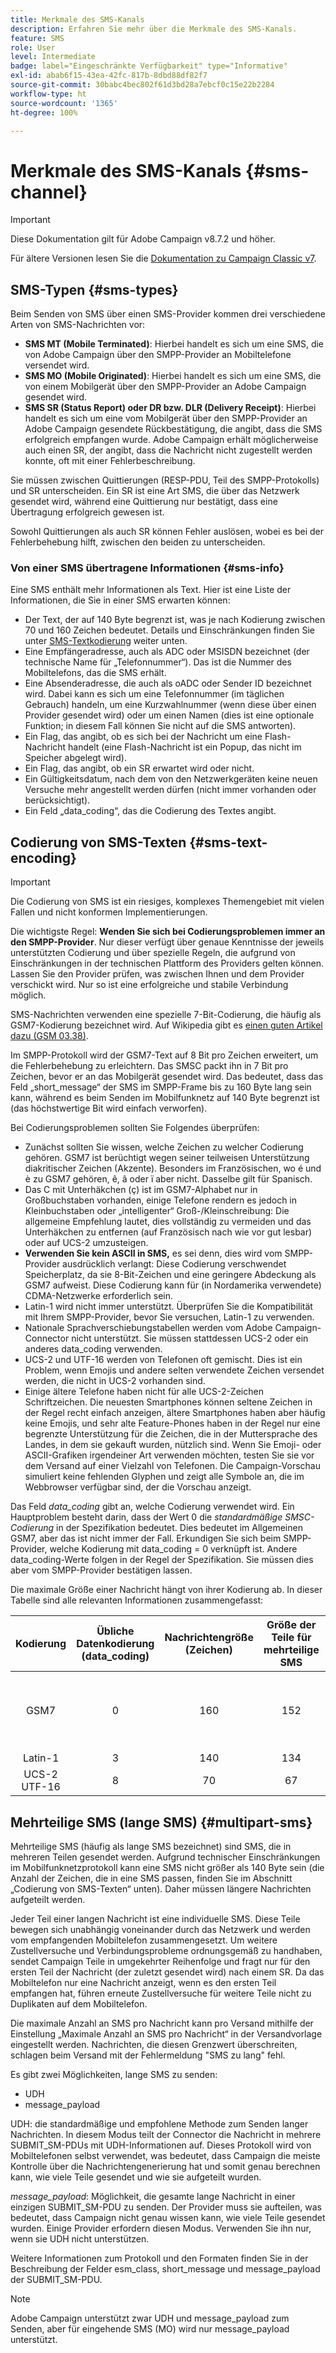 ```yaml
---
title: Merkmale des SMS-Kanals
description: Erfahren Sie mehr über die Merkmale des SMS-Kanals.
feature: SMS
role: User
level: Intermediate
badge: label="Eingeschränkte Verfügbarkeit" type="Informative"
exl-id: abab6f15-43ea-42fc-817b-8dbd88df82f7
source-git-commit: 30babc4bec802f61d3bd28a7ebcf0c15e22b2284
workflow-type: ht
source-wordcount: '1365'
ht-degree: 100%

---
```


# Merkmale des SMS-Kanals {#sms-channel}

>[!IMPORTANT]
>
>Diese Dokumentation gilt für Adobe Campaign v8.7.2 und höher.
>
>Für ältere Versionen lesen Sie die [Dokumentation zu Campaign Classic v7](https://experienceleague.adobe.com/de/docs/campaign-classic/using/sending-messages/sending-messages-on-mobiles/sms-protocol).


## SMS-Typen {#sms-types}

Beim Senden von SMS über einen SMS-Provider kommen drei verschiedene Arten von SMS-Nachrichten vor:

* **SMS MT (Mobile Terminated)**: Hierbei handelt es sich um eine SMS, die von Adobe Campaign über den SMPP-Provider an Mobiltelefone versendet wird.
* **SMS MO (Mobile Originated)**: Hierbei handelt es sich um eine SMS, die von einem Mobilgerät über den SMPP-Provider an Adobe Campaign gesendet wird.
* **SMS SR (Status Report) oder DR bzw. DLR (Delivery Receipt)**: Hierbei handelt es sich um eine vom Mobilgerät über den SMPP-Provider an Adobe Campaign gesendete Rückbestätigung, die angibt, dass die SMS erfolgreich empfangen wurde. Adobe Campaign erhält möglicherweise auch einen SR, der angibt, dass die Nachricht nicht zugestellt werden konnte, oft mit einer Fehlerbeschreibung.

Sie müssen zwischen Quittierungen (RESP-PDU, Teil des SMPP-Protokolls) und SR unterscheiden. Ein SR ist eine Art SMS, die über das Netzwerk gesendet wird, während eine Quittierung nur bestätigt, dass eine Übertragung erfolgreich gewesen ist.

Sowohl Quittierungen als auch SR können Fehler auslösen, wobei es bei der Fehlerbehebung hilft, zwischen den beiden zu unterscheiden.

### Von einer SMS übertragene Informationen  {#sms-info}

Eine SMS enthält mehr Informationen als Text. Hier ist eine Liste der Informationen, die Sie in einer SMS erwarten können:

* Der Text, der auf 140 Byte begrenzt ist, was je nach Kodierung zwischen 70 und 160 Zeichen bedeutet. Details und Einschränkungen finden Sie unter [SMS-Textkodierung](#sms-text-encoding) weiter unten.
* Eine Empfängeradresse, auch als ADC oder MSISDN bezeichnet (der technische Name für „Telefonnummer“). Das ist die Nummer des Mobiltelefons, das die SMS erhält.
* Eine Absenderadresse, die auch als oADC oder Sender ID bezeichnet wird. Dabei kann es sich um eine Telefonnummer (im täglichen Gebrauch) handeln, um eine Kurzwahlnummer (wenn diese über einen Provider gesendet wird) oder um einen Namen (dies ist eine optionale Funktion; in diesem Fall können Sie nicht auf die SMS antworten).
* Ein Flag, das angibt, ob es sich bei der Nachricht um eine Flash-Nachricht handelt (eine Flash-Nachricht ist ein Popup, das nicht im Speicher abgelegt wird).
* Ein Flag, das angibt, ob ein SR erwartet wird oder nicht.
* Ein Gültigkeitsdatum, nach dem von den Netzwerkgeräten keine neuen Versuche mehr angestellt werden dürfen (nicht immer vorhanden oder berücksichtigt).
* Ein Feld „data_coding“, das die Codierung des Textes angibt.

## Codierung von SMS-Texten {#sms-text-encoding}

>[!IMPORTANT]
>
>Die Codierung von SMS ist ein riesiges, komplexes Themengebiet mit vielen Fallen und nicht konformen Implementierungen.

Die wichtigste Regel: **Wenden Sie sich bei Codierungsproblemen immer an den SMPP-Provider**. Nur dieser verfügt über genaue Kenntnisse der jeweils unterstützten Codierung und über spezielle Regeln, die aufgrund von Einschränkungen in der technischen Plattform des Providers gelten können. Lassen Sie den Provider prüfen, was zwischen Ihnen und dem Provider verschickt wird. Nur so ist eine erfolgreiche und stabile Verbindung möglich.

SMS-Nachrichten verwenden eine spezielle 7-Bit-Codierung, die häufig als GSM7-Kodierung bezeichnet wird. Auf Wikipedia gibt es [einen guten Artikel dazu (GSM 03.38)](https://de.wikipedia.org/wiki/GSM_03.38).

Im SMPP-Protokoll wird der GSM7-Text auf 8 Bit pro Zeichen erweitert, um die Fehlerbehebung zu erleichtern. Das SMSC packt ihn in 7 Bit pro Zeichen, bevor er an das Mobilgerät gesendet wird. Das bedeutet, dass das Feld „short_message“ der SMS im SMPP-Frame bis zu 160 Byte lang sein kann, während es beim Senden im Mobilfunknetz auf 140 Byte begrenzt ist (das höchstwertige Bit wird einfach verworfen).

Bei Codierungsproblemen sollten Sie Folgendes überprüfen:
* Zunächst sollten Sie wissen, welche Zeichen zu welcher Codierung gehören. GSM7 ist berüchtigt wegen seiner teilweisen Unterstützung diakritischer Zeichen (Akzente). Besonders im Französischen, wo é und è zu GSM7 gehören, ê, â oder ï aber nicht. Dasselbe gilt für Spanisch.
* Das C mit Unterhäkchen (ç) ist im GSM7-Alphabet nur in Großbuchstaben vorhanden, einige Telefone rendern es jedoch in Kleinbuchstaben oder „intelligenter“ Groß-/Kleinschreibung: Die allgemeine Empfehlung lautet, dies vollständig zu vermeiden und das Unterhäkchen zu entfernen (auf Französisch nach wie vor gut lesbar) oder auf UCS-2 umzusteigen.
* **Verwenden Sie kein ASCII in SMS,** es sei denn, dies wird vom SMPP-Provider ausdrücklich verlangt: Diese Codierung verschwendet Speicherplatz, da sie 8-Bit-Zeichen und eine geringere Abdeckung als GSM7 aufweist. Diese Codierung kann für (in Nordamerika verwendete) CDMA-Netzwerke erforderlich sein.
* Latin-1 wird nicht immer unterstützt. Überprüfen Sie die Kompatibilität mit Ihrem SMPP-Provider, bevor Sie versuchen, Latin-1 zu verwenden.
* Nationale Sprachverschiebungstabellen werden vom Adobe Campaign-Connector nicht unterstützt. Sie müssen stattdessen UCS-2 oder ein anderes data_coding verwenden.
* UCS-2 und UTF-16 werden von Telefonen oft gemischt. Dies ist ein Problem, wenn Emojis und andere selten verwendete Zeichen versendet werden, die nicht in UCS-2 vorhanden sind.
* Einige ältere Telefone haben nicht für alle UCS-2-Zeichen Schriftzeichen. Die neuesten Smartphones können seltene Zeichen in der Regel recht einfach anzeigen, ältere Smartphones haben aber häufig keine Emojis, und sehr alte Feature-Phones haben in der Regel nur eine begrenzte Unterstützung für die Zeichen, die in der Muttersprache des Landes, in dem sie gekauft wurden, nützlich sind. Wenn Sie Emoji- oder ASCII-Grafiken irgendeiner Art verwenden möchten, testen Sie sie vor dem Versand auf einer Vielzahl von Telefonen. Die Campaign-Vorschau simuliert keine fehlenden Glyphen und zeigt alle Symbole an, die im Webbrowser verfügbar sind, der die Vorschau anzeigt.

Das Feld *data_coding* gibt an, welche Codierung verwendet wird. Ein Hauptproblem besteht darin, dass der Wert 0 die *standardmäßige SMSC-Codierung* in der Spezifikation bedeutet. Dies bedeutet im Allgemeinen GSM7, aber das ist nicht immer der Fall. Erkundigen Sie sich beim SMPP-Provider, welche Kodierung mit data_coding = 0 verknüpft ist. Andere data_coding-Werte folgen in der Regel der Spezifikation. Sie müssen dies aber vom SMPP-Provider bestätigen lassen.

Die maximale Größe einer Nachricht hängt von ihrer Kodierung ab. In dieser Tabelle sind alle relevanten Informationen zusammengefasst:

| Kodierung | Übliche Datenkodierung (data_coding) | Nachrichtengröße (Zeichen) | Größe der Teile für mehrteilige SMS | Verfügbare Zeichen |
|:-:|:-:|:-:|:-:|:-:|  
| GSM7 | 0 | 160 | 152 | GSM7-Standardzeichensatz + Erweiterung (erweiterte Zeichen benötigen 2 Zeichen) |
| Latin-1 | 3 | 140 | 134 | ISO-8859-1 |
| UCS-2 UTF-16 | 8 | 70 | 67 | Unicode (variiert von Telefon zu Telefon) |

## Mehrteilige SMS (lange SMS) {#multipart-sms}

Mehrteilige SMS (häufig als lange SMS bezeichnet) sind SMS, die in mehreren Teilen gesendet werden. Aufgrund technischer Einschränkungen im Mobilfunknetzprotokoll kann eine SMS nicht größer als 140 Byte sein (die Anzahl der Zeichen, die in eine SMS passen, finden Sie im Abschnitt „Codierung von SMS-Texten“ unten). Daher müssen längere Nachrichten aufgeteilt werden.

Jeder Teil einer langen Nachricht ist eine individuelle SMS. Diese Teile bewegen sich unabhängig voneinander durch das Netzwerk und werden vom empfangenden Mobiltelefon zusammengesetzt. Um weitere Zustellversuche und Verbindungsprobleme ordnungsgemäß zu handhaben, sendet Campaign Teile in umgekehrter Reihenfolge und fragt nur für den ersten Teil der Nachricht (der zuletzt gesendet wird) nach einem SR. Da das Mobiltelefon nur eine Nachricht anzeigt, wenn es den ersten Teil empfangen hat, führen erneute Zustellversuche für weitere Teile nicht zu Duplikaten auf dem Mobiltelefon.

Die maximale Anzahl an SMS pro Nachricht kann pro Versand mithilfe der Einstellung „Maximale Anzahl an SMS pro Nachricht“ in der Versandvorlage eingestellt werden. Nachrichten, die diesen Grenzwert überschreiten, schlagen beim Versand mit der Fehlermeldung &quot;SMS zu lang&quot; fehl.

Es gibt zwei Möglichkeiten, lange SMS zu senden:

* UDH
* message_payload

UDH: die standardmäßige und empfohlene Methode zum Senden langer Nachrichten. In diesem Modus teilt der Connector die Nachricht in mehrere SUBMIT_SM-PDUs mit UDH-Informationen auf. Dieses Protokoll wird von Mobiltelefonen selbst verwendet, was bedeutet, dass Campaign die meiste Kontrolle über die Nachrichtengenerierung hat und somit genau berechnen kann, wie viele Teile gesendet und wie sie aufgeteilt wurden.

*message_payload*: Möglichkeit, die gesamte lange Nachricht in einer einzigen SUBMIT_SM-PDU zu senden. Der Provider muss sie aufteilen, was bedeutet, dass Campaign nicht genau wissen kann, wie viele Teile gesendet wurden. Einige Provider erfordern diesen Modus. Verwenden Sie ihn nur, wenn sie UDH nicht unterstützen.

Weitere Informationen zum Protokoll und den Formaten finden Sie in der Beschreibung der Felder esm_class, short_message und message_payload der SUBMIT_SM-PDU.

>[!NOTE]
>
>Adobe Campaign unterstützt zwar UDH und message_payload zum Senden, aber für eingehende SMS (MO) wird nur message_payload unterstützt.
